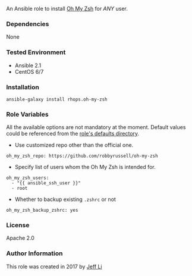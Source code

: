 An Ansible role to install [Oh My Zsh](https://github.com/robbyrussell/oh-my-zsh) for *ANY* user.

### Dependencies
None

### Tested Environment
* Ansible 2.1
* CentOS 6/7

### Installation
```
ansible-galaxy install rhops.oh-my-zsh
```

### Role Variables
All the available options are not mandatory at the moment. Default values could be  referenced from the [role's defaults directory](defaults/main.yml).


* Use customized repo other than the official one.

```
oh_my_zsh_repo: https://github.com/robbyrussell/oh-my-zsh
```

* Specify list of users whom the Oh My Zsh is intended for.

```
oh_my_zsh_users:
  - "{{ ansible_ssh_user }}"
  - root
```

* Whether to backup existing `.zshrc` or not

```
oh_my_zsh_backup_zshrc: yes
```
### License
Apache 2.0

### Author Information

This role was created in 2017 by [Jeff Li](http://blog.jeffli.me)


